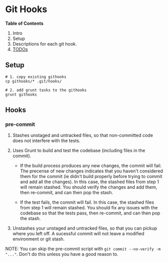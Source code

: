 Git Hooks
===============================================================================

**Table of Contents**

 1. Intro
 2. Setup
 3. Descriptions for each git hook.
 4. [TODOs](https://github.com/jtfairbank/Milkshake/issues?labels=Git+Hooks&page=1&state=open)


Setup
------------------------------------------------------------

```
# 1. copy existing githooks
cp githooks/* .git/hooks/

# 2. add grunt tasks to the githooks
grunt githooks
```


Hooks
------------------------------------------------------------

### pre-commit ###

 1. Stashes unstaged and untracked files, so that non-committed code does not interfere with the tests.

 2. Uses Grunt to build and test the codebase (including files in the commit).
      * If the build process produces any new changes, the commit will fail.  The precense of new changes indicates that you haven't considered them for the commit (ie didn't build properly before trying to commit and add all the changes).  In this case, the stashed files from step 1 will remain stashed.  You should verify the changes and add them, then re-commit, and can then pop the stash.

      * If the test fails, the commit will fail.  In this case, the stashed files from step 1 will remain stashed.  You should fix any issues with the codebase so that the tests pass, then re-commit, and can then pop the stash.

 3. Unstashes your unstaged and untracked files, so that you can pickup where you left off.  A sucessful commit will not leave a modified environment or git stash.

NOTE: You can skip the pre-commit script with `git commit --no-verify -m "..."`.  Don't do this unless you have a good reason to.